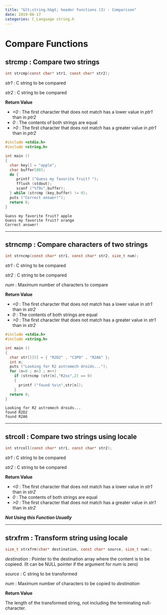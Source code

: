 ```yaml
---
title: "&lt;string.h&gt; header functions (3) - Comparison"
date: 2019-06-17
categories: C_Language string.h
---
```


# Compare Functions

## strcmp : Compare two strings

~~~c
int strcmp(const char* str1, const char* str2);
~~~

*str1* : C string to be compared

*str2* : C string to be compared

**Return Value**
- *<0* : The first character that does not match has a lower value in *ptr1* than in *ptr2*
- *0* : The contents of both strings are equal
- *>0* : The first character that does not match has a greater value in *ptr1* than in *ptr2*


~~~c
#include <stdio.h>
#include <string.h>

int main ()
{
  char key[] = "apple";
  char buffer[80];
  do {
     printf ("Guess my favorite fruit? ");
     fflush (stdout);
     scanf ("%79s",buffer);
  } while (strcmp (key,buffer) != 0);
  puts ("Correct answer!");
  return 0;
}
~~~

```
Guess my favorite fruit? apple
Guess my favorite fruit? orange
Correct answer!
```

- - -

## strncmp : Compare characters of two strings

~~~c
int strncmp(const char* str1, const char* str2, size_t num);
~~~

*str1* : C string to be compared

*str2* : C string to be compared

*num* : Maximum number of characters to compare

**Return Value**
- *<0* : The first character that does not match has a lower value in *str1* than in *str2*
- *0* : The contents of both strings are equal
- *>0* : The first character that does not match has a greater value in *str1* than in *str2*

~~~c
#include <stdio.h>
#include <string.h>

int main ()
{
  char str[][5] = { "R2D2" , "C3PO" , "R2A6" };
  int n;
  puts ("Looking for R2 astromech droids...");
  for (n=0 ; n<3 ; n++)
    if (strncmp (str[n],"R2xx",2) == 0)
    {
      printf ("found %s\n",str[n]);
    }
  return 0;
}
~~~

```
Looking for R2 astromech droids...
found R2D2
found R2A6
```

- - -

## strcoll : Compare two strings using locale

~~~c
int strcoll(const char* str1, const char* str2);
~~~

*str1* : C string to be compared

*str2* : C string to be compared

**Return Value**
- *<0* : The first character that does not match has a lower value in *str1* than in *str2*
- *0* : The contents of both strings are equal
- *>0* : The first character that does not match has a greater value in *str1* than in *str2*

***Not Using this Function Usually***

- - -

## strxfrm : Transform string using locale

~~~c
size_t strxfrm(char* destination, const char* source, size_t num);
~~~

*destination* : Pointer to the destination array where the content is to be copieed. 
(It can be NULL pointer if the argument for *num* is zero)

*source* : C string to be transformed

*num* : Maximum number of characters to be copied to *destination*

**Return Value**

The length of the transformed string, not including the terminating null-character.
